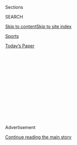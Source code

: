 <div id="app">

<div>

<div>

<div>

<div class="NYTAppHideMasthead css-1q2w90k e1suatyy0">

<div class="section css-ui9rw0 e1suatyy2">

<div class="css-eph4ug er09x8g0">

<div class="css-6n7j50">

</div>

<span class="css-1dv1kvn">Sections</span>

<div class="css-10488qs">

<span class="css-1dv1kvn">SEARCH</span>

</div>

[Skip to content](#site-content)[Skip to site
index](#site-index)

</div>

<div id="masthead-section-label" class="css-1wr3we4 eaxe0e00">

[Sports](https://www.nytimes.com/section/sports)

</div>

<div class="css-10698na e1huz5gh0">

</div>

</div>

<div id="masthead-bar-one" class="section hasLinks css-15hmgas e1csuq9d3">

<div class="css-uqyvli e1csuq9d0">

</div>

<div class="css-1uqjmks e1csuq9d1">

</div>

<div class="css-9e9ivx">

[](https://myaccount.nytimes.com/auth/login?response_type=cookie&client_id=vi)

</div>

<div class="css-1bvtpon e1csuq9d2">

[Today’s
Paper](https://www.nytimes.com/section/todayspaper)

</div>

</div>

</div>

</div>

<div data-aria-hidden="false">

<div id="site-content" data-role="main">

<div>

<div class="css-1aor85t" style="opacity:0.000000001;z-index:-1;visibility:hidden">

<div class="css-1hqnpie">

<div class="css-epjblv">

<span class="css-17xtcya">[Sports](/section/sports)</span><span class="css-x15j1o">|</span><span class="css-fwqvlz">A
Timeline of Colin Kaepernick vs. the
N.F.L.</span>

</div>

<div class="css-k008qs">

<div class="css-1iwv8en">

<span class="css-18z7m18"></span>

<div>

</div>

</div>

<span class="css-1n6z4y">https://nyti.ms/2EcNqZz</span>

<div class="css-1705lsu">

<div class="css-4xjgmj">

<div class="css-4skfbu" data-role="toolbar" data-aria-label="Social Media Share buttons, Save button, and Comments Panel with current comment count" data-testid="share-tools">

  - 
  - 
  - 
  - 
    
    <div class="css-6n7j50">
    
    </div>

  - 

</div>

</div>

</div>

</div>

</div>

</div>

<div id="NYT_TOP_BANNER_REGION" class="css-13pd83m">

</div>

<div id="top-wrapper" class="css-1sy8kpn">

<div id="top-slug" class="css-l9onyx">

Advertisement

</div>

[Continue reading the main
story](#after-top)

<div class="ad top-wrapper" style="text-align:center;height:100%;display:block;min-height:250px">

<div id="top" class="place-ad" data-position="top" data-size-key="top">

</div>

</div>

<div id="after-top">

</div>

</div>

<div>

<div id="sponsor-wrapper" class="css-1hyfx7x">

<div id="sponsor-slug" class="css-19vbshk">

Supported by

</div>

[Continue reading the main
story](#after-sponsor)

<div id="sponsor" class="ad sponsor-wrapper" style="text-align:center;height:100%;display:block">

</div>

<div id="after-sponsor">

</div>

</div>

<div class="css-186x18t">

</div>

<div class="css-1vkm6nb ehdk2mb0">

# A Timeline of Colin Kaepernick vs. the N.F.L.

</div>

Key moments in Kaepernick’s protests during the national anthem and the
league’s response.

<div class="css-79elbk" data-testid="photoviewer-wrapper">

<div class="css-z3e15g" data-testid="photoviewer-wrapper-hidden">

</div>

<div class="css-1a48zt4 ehw59r15" data-testid="photoviewer-children">

![<span class="css-16f3y1r e13ogyst0" data-aria-hidden="true">Colin
Kaepernick at a workout for N.F.L.
teams.</span><span class="css-cnj6d5 e1z0qqy90" itemprop="copyrightHolder"><span class="css-1ly73wi e1tej78p0">Credit...</span><span><span>Carmen
Mandato/Getty
Images</span></span></span>](https://static01.nyt.com/images/2019/12/16/sports/16anthem-timelineWEBupdate/merlin_164523195_829cde0e-2ed1-4090-bd9e-2beeb08f022b-articleLarge.jpg?quality=75&auto=webp&disable=upscale)

</div>

</div>

<div class="css-18e8msd">

<div class="css-vp77d3 epjyd6m0">

<div class="css-1baulvz">

By [<span class="css-1baulvz last-byline" itemprop="name">Victor
Mather</span>](https://www.nytimes.com/by/victor-mather)

</div>

</div>

  - Feb. 15,
    2019

  - 
    
    <div class="css-4xjgmj">
    
    <div class="css-d8bdto" data-role="toolbar" data-aria-label="Social Media Share buttons, Save button, and Comments Panel with current comment count" data-testid="share-tools">
    
      - 
      - 
      - 
      - 
        
        <div class="css-6n7j50">
        
        </div>
    
      - 
    
    </div>
    
    </div>

</div>

</div>

<div class="section meteredContent css-1r7ky0e" name="articleBody" itemprop="articleBody">

<div class="css-1fanzo5 StoryBodyCompanionColumn">

<div class="css-53u6y8">

*UPDATE: This article was updated November 20.* When [Colin
Kaepernick](https://www.nytimes.com/2020/06/12/sports/football/nfl-protest-colin-kaepernick-activism.html)
sat during the national anthem at an N.F.L. preseason game in 2016, it
began a controversy that would involve dozens of players and owners,
athletes in other sports and politicians, including the president of the
United States.

His gesture has led to two and a half years of protests, formal
grievances and vigorous denunciations.

In the latest twist, [the N.F.L. organized a
workout](https://www.nytimes.com/2019/11/12/sports/football/colin-kaepernick-nfl-workout.html)
so Kaepernick could show teams how his skills have held up, only to have
Kaepernick [abruptly
move](https://www.nytimes.com/2019/11/16/sports/football/colin-kaepernick-nfl-workout.html)
its location amid a dispute.

Kaepernick hasn’t played since New Year’s Day, 2017.

A timeline:

### **Aug. 26, 2016**

Kaepernick, a quarterback for the San Francisco 49ers, [remains seated
during the national
anthem](https://www.nytimes.com/2016/08/28/sports/football/colin-kaepernick-national-anthem-49ers-stand.html)
for a home preseason game.

</div>

</div>

<div class="css-1fanzo5 StoryBodyCompanionColumn">

<div class="css-53u6y8">

“I am not going to stand up to show pride in a flag for a country that
oppresses black people and people of color,” he tells [NFL
Media](http://www.nfl.com/news/story/0ap3000000691077/article/colin-kaepernick-explains-protest-of-national-anthem).

Kaepernick had been outspoken about issues like protests by white
supremacists and police shootings of unarmed black men.

“If they take football away, my endorsements from me, I know that I
stood up for what is right,” he says.

The league initially responds by saying, “Players are encouraged but not
required to stand during the playing of the national anthem.”

</div>

</div>

<div class="css-1fanzo5 StoryBodyCompanionColumn">

<div class="css-53u6y8">

Kaepernick’s act draws praise and criticism. Drew Brees, the quarterback
of the New Orleans Saints, [tells
ESPN](http://www.espn.com/blog/new-orleans-saints/post/_/id/23063/drew-brees-wholeheartedly-disagrees-with-colin-kaepernicks-method-of-protest):
“He can speak out about a very important issue. But there’s plenty of
other ways that you can do that in a peaceful manner that doesn’t
involve being disrespectful to the American flag.”\\

</div>

</div>

<div class="css-79elbk" data-testid="photoviewer-wrapper">

<div class="css-z3e15g" data-testid="photoviewer-wrapper-hidden">

</div>

<div class="css-1a48zt4 ehw59r15" data-testid="photoviewer-children">

![<span class="css-16f3y1r e13ogyst0" data-aria-hidden="true">Colin
Kaepernick kneeling during the national anthem on Sept. 1,
2016.</span><span class="css-cnj6d5 e1z0qqy90" itemprop="copyrightHolder"><span class="css-1ly73wi e1tej78p0">Credit...</span><span>Chris
Carlson/Associated
Press</span></span>](https://static01.nyt.com/images/2018/09/07/sports/00anthemtimeline/00anthemtimeline-articleLarge.jpg?quality=75&auto=webp&disable=upscale)

</div>

</div>

<div class="css-1fanzo5 StoryBodyCompanionColumn">

<div class="css-53u6y8">

### **Sept. 1**, 2016

Kaepernick [kneels for the
anthem](https://www.nytimes.com/2016/09/02/sports/football/colin-kaepernick-kneels-national-anthem-protest.html)
in a preseason game in San Diego, instead of sitting, and is joined by a
teammate, Eric Reid. He also announces he will donate $1 million to
charitable organizations.

“Once again, I’m not anti-American,” Kaepernick says. “I love America. I
love people. That’s why I’m doing this. I want to help make America
better.”

Kaepernick is booed throughout the game by the home Chargers fans.

### **Sept. 5, 2016**

President Barack Obama [defends
Kaepernick](https://www.nytimes.com/2016/09/06/sports/obama-colin-kaepernick-national-anthem.html),
saying, “I think he cares about some real, legitimate issues that have
to be talked about.”

Two days later, Roger Goodell, the commissioner of the N.F.L., [is more
equivocal](https://www.nytimes.com/2016/09/08/sports/football/colin-kaepernick-anthem-protest-nfl-roger-goodell.html).
Referring to Kaepernick, he [tells The Associated
Press](https://pro32.ap.org/article/goodell-doesnt-agree-kaepernicks-actions),
“I don’t necessarily agree with what he’s doing.”

“I support our players when they want to see change in society, and we
don’t live in a perfect society,” he adds. “On the other hand, we
believe very strongly in patriotism in the N.F.L. I personally believe
very strongly in that.”

</div>

</div>

<div class="css-a7yk8a e73j0it0">

<div class="css-1xdhyk6 erfvjey0">

<span class="css-1ly73wi e1tej78p0">Image</span>

<div class="css-zjzyr8">

<div data-testid="lazyimage-container" style="height:290px">

</div>

</div>

</div>

<span class="css-16f3y1r e13ogyst0" data-aria-hidden="true">Megan
Rapinoe, the national team soccer player, knelt during the national
anthem before a game between the United States and the Netherlands on
Sept. 18,
2016.</span><span class="css-cnj6d5 e1z0qqy90" itemprop="copyrightHolder"><span class="css-1ly73wi e1tej78p0">Credit...</span><span>Kevin
C. Cox/Getty Images</span></span>

<div class="css-1xdhyk6 erfvjey0">

<span class="css-1ly73wi e1tej78p0">Image</span>

<div class="css-zjzyr8">

<div data-testid="lazyimage-container" style="height:290px">

</div>

</div>

</div>

<span class="css-16f3y1r e13ogyst0" data-aria-hidden="true">Members of
the Miami Dolphins knelt during the anthem before a game against the New
England Patriots in
2016.</span><span class="css-cnj6d5 e1z0qqy90" itemprop="copyrightHolder"><span class="css-1ly73wi e1tej78p0">Credit...</span><span>Maddie
Meyer/Getty Images</span></span>

</div>

<div class="css-1fanzo5 StoryBodyCompanionColumn">

<div class="css-53u6y8">

### **Sept. 11, 2016**

In Week 1 of the regular season, several [more players kneel or raise a
fist](https://www.nytimes.com/2016/09/13/sports/colin-kaepernick-athlete-protests.html)during
the anthem. Four days later, Megan Rapinoe of the United States women’s
national soccer team also [kneels during the
anthem](https://www.nytimes.com/2016/09/17/sports/soccer/megan-rapinoe-in-an-american-uniform-kneels-for-the-anthem.html).
The entire Indiana Fever team of the W.N.B.A.
[kneels](https://www.nytimes.com/2016/09/22/sports/basketball/indiana-fever-kneel-national-anthem-colin-kaepernick-cam-newton.html)
as well, as do other athletes around the country, including, over the
next month, [some high
school](https://www.nytimes.com/2016/10/04/us/national-anthem-protests-high-schools.html)
players.

### **Jan. 1, 2017**

Kaepernick protests throughout the N.F.L. season. He winds up starting
11 games, and the 49ers finish 2-14. Though the team is bad,
Kaepernick’s adjusted yards per pass figure is a respectable 7.2. He
has not played since.

### **March 2017**

Kaepernick [opts out of his
contract](https://www.nytimes.com/2017/03/27/sports/football/free-agent-colin-kaepernick-national-anthem-protest.html),
hoping for a better situation. But no offers come, though very average
quarterbacks like Mark Sanchez, Mike Glennon, Josh McCown and E.J.
Manuel find jobs.

Many suggest Kaepernick is being blackballed.

### **Aug. 9, 2017**

The preseason begins with Kaepernick still unsigned. [Anthem protests
continue](https://www.nytimes.com/2017/08/18/sports/football/malcolm-jenkins-chris-long-eagles-anthem-protest.html),
in part prompted by deadly violence in Charlottesville, Va. “The
national anthem is a special moment to me,” Goodell says. “It’s a point
of pride. That is a really important moment. But we also have to
understand the other side that people do have rights and we want to
respect those.”

### **Sept. 24, 2017**

Anthem protests [reach their
peak](https://www.nytimes.com/2017/09/24/sports/trump-national-anthem-nfl.html)
after President Trump says those players who do not stand for the anthem
should be fired. Many players skip the national anthem altogether.
Dozens of others kneel or lock arms on the sideline, joined, in some
cases, by team owners.

</div>

</div>

<div class="css-cfo9c3">

</div>

<div class="css-cfo9c3">

</div>

<div class="css-1fanzo5 StoryBodyCompanionColumn">

<div class="css-53u6y8">

Protests continue through the season, and Trump continues to fault the
league for not disciplining players.

### **Oct. 15, 2017**

Kaepernick, still unsigned, [files a
grievance](https://www.nytimes.com/2017/10/15/sports/colin-kaepernick-nfl-collusion.html)
against the N.F.L., accusing all 32 teams of colluding to keep him out
of the league.

### **April 25, 2018**

N.F.L. owners, players and league executives meet to discuss the
protests. An audio recording [obtained by The New York
Times](https://www.nytimes.com/2018/04/25/sports/nfl-owners-kaepernick.html)
reveals that players are aggrieved that Kaepernick has not found a job.
Owners are intent on finding a way to avoid Trump’s continued criticism
and say that large numbers of fans and sponsors have become angry about
the protests.

### **May 2, 2018**

Reid, one of the players at the N.F.L. meeting, [files a
grievance](https://www.nytimes.com/2018/05/02/sports/football/eric-reid-grievance.html)
against the N.F.L., saying the league has blackballed him. He is joined
by the players’ union. (Reid is signed by Carolina in late September and
plays in 13 games.)

### **May 23**, **2018**

N.F.L. owners [rule that players can no longer
kneel](https://www.nytimes.com/2018/05/23/sports/nfl-anthem-kneeling.html)
during the national anthem without leaving themselves open to
punishment. But the league also says athletes can stay in the locker
room while it is being performed.

Trump says that he is pleased with the N.F.L.’s new policy, but that he
does not think the players should be staying in the locker room in
protest. If a player is not standing for the national anthem, Trump
says, “maybe you shouldn’t be in the country.”

In July, the union files a grievance over the policy.

### **Aug. 9, 2018**

[A handful of players
protests](https://www.nytimes.com/2018/08/09/sports/nfl-national-anthem-kneeling-protest.html)
as the preseason begins, drawing more condemnation from Trump.

</div>

</div>

<div class="css-1fanzo5 StoryBodyCompanionColumn">

<div class="css-53u6y8">

### Aug. 30, 2018

Kaepernick [achieves an important
win](https://www.nytimes.com/2018/08/30/sports/colin-kaepernick-collusion-case-nfl.html?module=inline)
in his grievance against the N.F.L. An arbitrator, Stephen B. Burbank,
says lawyers for Kaepernick had unearthed enough information for the
case to proceed to a full hearing.

### **Sept. 3, 2018**

Kaepernick [becomes the face and
voice](https://www.nytimes.com/2018/09/03/sports/kaepernick-nike.html)of
Nike’s latest “Just Do It” campaign. Like so much else involving him
over the previous two years, it draws praise and
condemnation.

</div>

</div>

<div class="css-79elbk" data-testid="photoviewer-wrapper">

<div class="css-z3e15g" data-testid="photoviewer-wrapper-hidden">

</div>

<div class="css-1a48zt4 ehw59r15" data-testid="photoviewer-children">

<div class="css-1xdhyk6 erfvjey0">

<span class="css-1ly73wi e1tej78p0">Image</span>

<div class="css-zjzyr8">

<div data-testid="lazyimage-container" style="height:257.77777777777777px">

</div>

</div>

</div>

<span class="css-16f3y1r e13ogyst0" data-aria-hidden="true">People
walked by a Nike advertisement featuring Colin Kaepernick in New York in
September.
</span><span class="css-cnj6d5 e1z0qqy90" itemprop="copyrightHolder"><span class="css-1ly73wi e1tej78p0">Credit...</span><span>Mark
Lennihan/Associated Press</span></span>

</div>

</div>

<div class="css-1fanzo5 StoryBodyCompanionColumn">

<div class="css-53u6y8">

### Feb. 3, 2019

During the Super Bowl, Kaepernick posts on his social media accounts
images of athletes and celebrities wearing \#imwithkap jerseys
supporting his cause.

### Feb. 15, 2019

The N.F.L. reaches settlements with Kaepernick and Reid in their
grievance cases. Terms of the settlements are not disclosed, and the
players and the league reach a confidentiality agreement.

### March 22, 2019

News emerges that the settlement with Kaepernick and Reid is for [much
less than $10
million](https://www.nytimes.com/2019/03/21/sports/colin-kaepernick-nfl-settlement.html),
two people with knowledge of the agreement told The Times. Much of the
settlement would go to cover lawyers’ fees.

### July 2, 2019

Nike [drops
plans](https://www.nytimes.com/2019/07/02/business/betsy-ross-shoe-kaepernick-nike.html)
to produce a sneaker with a 13-star flag, a design known as the Betsy
Ross flag. Kaepernick had privately criticized the design to Nike
because the flag had been co-opted by racist groups.

</div>

</div>

<div class="css-1fanzo5 StoryBodyCompanionColumn">

<div class="css-53u6y8">

### Sept. 15, 2019

Nike’s “Dream Crazy” ad, which features Kaepernick saying, “Believe in
something, even if it means sacrificing everything,” [was named
outstanding
commercial](https://www.nytimes.com/2019/09/16/sports/football/colin-kaepernick-nike-emmy.html)
at the Emmys.

### Nov. 12, 2019

Kaepernick is[invited to work
out](https://www.nytimes.com/2019/11/12/sports/football/colin-kaepernick-nfl-workout.html)
for N.F.L. teams at the Atlanta Falcons training facility. The league’s
invitation was prompted in part by [encouragement from the music
impresario
Jay-Z](https://www.nytimes.com/2019/11/15/sports/football/kaepernick-jay-z.html),
who formed a business alliance with the N.F.L. this summer.

<div class="css-79elbk" data-testid="photoviewer-wrapper">

<div class="css-z3e15g" data-testid="photoviewer-wrapper-hidden">

</div>

<div class="css-1a48zt4 ehw59r15" data-testid="photoviewer-children">

<div class="css-zgakxe erfvjey0">

<span class="css-1ly73wi e1tej78p0">Image</span>

<div class="css-zjzyr8">

<div data-testid="lazyimage-container" style="height:580px">

</div>

</div>

</div>

<span class="css-16f3y1r e13ogyst0" data-aria-hidden="true">Colin
Kaepernick worked out for N.F.L.
scouts.</span><span class="css-cnj6d5 e1z0qqy90" itemprop="copyrightHolder"><span class="css-1ly73wi e1tej78p0">Credit...</span><span>Elijah
Nouvelage/Reuters</span></span>

</div>

</div>

### Nov. 16, 2019

After friction over what teams would attend, whether the news media
would be admitted and what waivers would need to be signed, Kaepernick
[moves the
workout](https://www.nytimes.com/2019/11/16/sports/football/colin-kaepernick-nfl-workout.html)
to a high school an hour away. Eight N.F.L. scouts are on hand. No job
offers are [immediately
forthcoming](https://www.nytimes.com/2019/11/17/sports/football/colin-kaepernick-workout.html).

</div>

</div>

</div>

<div>

</div>

<div>

</div>

<div>

</div>

<div>

<div id="bottom-wrapper" class="css-1ede5it">

<div id="bottom-slug" class="css-l9onyx">

Advertisement

</div>

[Continue reading the main
story](#after-bottom)

<div id="bottom" class="ad bottom-wrapper" style="text-align:center;height:100%;display:block;min-height:90px">

</div>

<div id="after-bottom">

</div>

</div>

</div>

</div>

</div>

## Site Index

<div>

</div>

## Site Information Navigation

  - [© <span>2020</span> <span>The New York Times
    Company</span>](https://help.nytimes.com/hc/en-us/articles/115014792127-Copyright-notice)

<!-- end list -->

  - [NYTCo](https://www.nytco.com/)
  - [Contact
    Us](https://help.nytimes.com/hc/en-us/articles/115015385887-Contact-Us)
  - [Work with us](https://www.nytco.com/careers/)
  - [Advertise](https://nytmediakit.com/)
  - [T Brand Studio](http://www.tbrandstudio.com/)
  - [Your Ad
    Choices](https://www.nytimes.com/privacy/cookie-policy#how-do-i-manage-trackers)
  - [Privacy](https://www.nytimes.com/privacy)
  - [Terms of
    Service](https://help.nytimes.com/hc/en-us/articles/115014893428-Terms-of-service)
  - [Terms of
    Sale](https://help.nytimes.com/hc/en-us/articles/115014893968-Terms-of-sale)
  - [Site
    Map](https://spiderbites.nytimes.com)
  - [Help](https://help.nytimes.com/hc/en-us)
  - [Subscriptions](https://www.nytimes.com/subscription?campaignId=37WXW)

</div>

</div>

</div>

</div>
